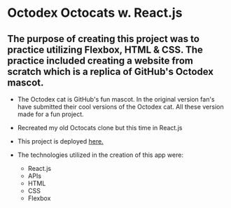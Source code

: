 # Octodex Octocats w. React.js

## The purpose of creating this project was to practice utilizing Flexbox, HTML & CSS. The practice included creating a website from scratch which is a replica of GitHub's Octodex mascot.

- The Octodex cat is GitHub's fun mascot. In the original version fan's have submitted their cool versions of the Octodex cat. All these version made for a fun project.

- Recreated my old Octocats clone but this time in React.js 

- This project is deployed [here.](https://affectionate-pike-b79e2c.netlify.com/)

- The technologies utilized in the creation of this app were:
  - React.js
  - APIs  
  - HTML
  - CSS
  - Flexbox

